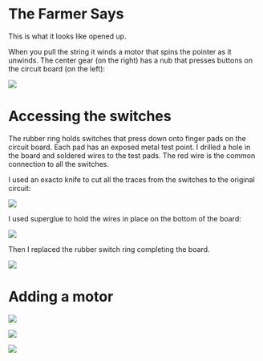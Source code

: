 # The Farmer Says

This is what it looks like opened up.

When you pull the string it winds a motor that spins the pointer as it unwinds. The
center gear (on the right) has a nub that presses buttons on the circuit board (on
the left):

![](https://github.com/topherCantrell/FarmerSays/blob/master/art/FarmerSays.jpg)

# Accessing the switches

The rubber ring holds switches that press down onto finger pads on the circuit board. Each pad has an exposed
metal test point. I drilled a hole in the board and soldered wires to the test pads. The red wire is the
common connection to all the switches.

I used an exacto knife to cut all the traces from the switches to the original circuit:

![](https://github.com/topherCantrell/FarmerSays/blob/master/art/top.jpg)

I used superglue to hold the wires in place on the bottom of the board:

![](https://github.com/topherCantrell/FarmerSays/blob/master/art/bottom.jpg)

Then I replaced the rubber switch ring completing the board. 

![](https://github.com/topherCantrell/FarmerSays/blob/master/art/switches.jpg)

# Adding a motor

![](https://github.com/topherCantrell/FarmerSays/blob/master/art/motor1.jpg)

![](https://github.com/topherCantrell/FarmerSays/blob/master/art/motor2.jpg)

![](https://github.com/topherCantrell/FarmerSays/blob/master/art/motor3.jpg)


